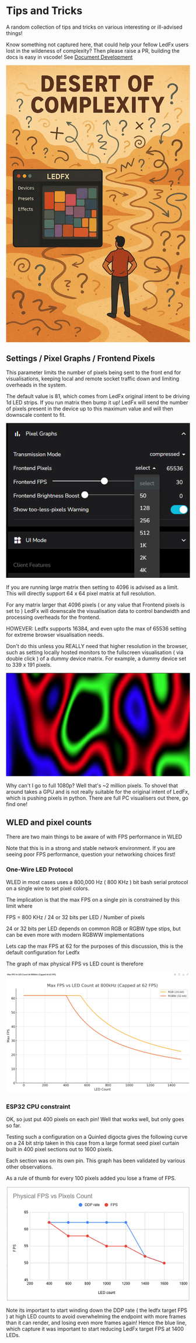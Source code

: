 # Tips and Tricks

A random collection of tips and tricks on various interesting or ill-advised things!

Know something not captured here, that could help your fellow LedFx users lost in the wildeness of complexity? Then please raise a PR, building the docs is easy in vscode! See [Document Development](../README.md)

![You think your lost!](../_static/howto/tips/desert.jpg)

## Settings / Pixel Graphs / Frontend Pixels

This parameter limits the number of pixels being sent to the front end for visualisations, keeping local and remote socket traffic down and limiting overheads in the system.

The default value is 81, which comes from LedFx original intent to be driving 1d LED strips. If you run matrix then bump it up! LedFx will send the number of pixels present in the device up to this maximum value and will then downscale content to fit.

![frontend pixels slider](../_static/howto/tips/frontend_pixels.png)

If you are running large matrix then setting to 4096 is advised as a limit. This will directly support 64 x 64 pixel matrix at full resolution.

For any matrix larger that 4096 pixels ( or any value that Frontend pixels is set to ) LedFx will downscale the visualisation data to control bandwidth and processing overheads for the frontend.

HOWEVER: Ledfx supports 16384, and even upto the max of 65536 setting for extreme browser visualisation needs.

Don't do this unless you REALLY need that higher resolution in the browser, such as setting locally hosted monitors to the fullscreen visualisation ( via double click ) of a dummy device matrix. For example, a dummy device set to 339 x 191 pixels.

![No Really, don't do this!](../_static/howto/tips/big_noise.png)

Why can't I go to full 1080p? Well that's ~2 million pixels. To shovel that around takes a GPU and is not really suitable for the original intent of LedFx, which is pushing pixels in python. There are full PC visualisers out there, go find one!

## WLED and pixel counts

There are two main things to be aware of with FPS performance in WLED

Note that this is in a strong and stable network environment. If you are seeing poor FPS performance, question your networking choices first!

### One-Wire LED Protocol

WLED in most cases uses a 800,000 Hz ( 800 KHz ) bit bash serial protocol on a single wire to set pixel colors.

The implication is that the max FPS on a single pin is constrained by this limit where

FPS = 800 KHz / 24 or 32 bits per LED / Number of pixels

24 or 32 bits per LED depends on common RGB or RGBW type stips, but can be even more with modern RGBWW implementations

Lets cap the max FPS at 62 for the purposes of this discussion, this is the default configuration for Ledfx

The graph of max physical FPS vs LED count is therefore

![Ye cannae change the laws of physics!](../_static/howto/tips/one_wire_crunch.png)

### ESP32 CPU constraint

OK, so just put 400 pixels on each pin! Well that works well, but only goes so far.

Testing such a configuration on a Quinled digocta gives the following curve on a 24 bit strip taken in this case from a large format seed pixel curtain built in 400 pixel sections out to 1600 pixels.

Each section was on its own pin. This graph has been validated by various other observations.

As a rule of thumb for every 100 pixels added you lose a frame of FPS.

![I'm giving her all she's got, Captain!](../_static/howto/tips/cpu_crunch.png)

Note its important to start winding down the DDP rate ( the ledfx target FPS ) at high LED counts to avoid overwhelming the endpoint with more frames than it can render, and losing even more frames again! Hence the blue line, which capture it was important to start reducing LedFx target FPS at 1400 LEDs.